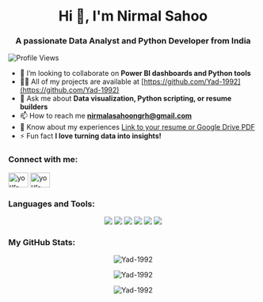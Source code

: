 <h1 align="center">Hi 👋, I'm Nirmal Sahoo</h1>
<h3 align="center">A passionate Data Analyst and Python Developer from India</h3>


<p align="left">
  <img src="https://komarev.com/ghpvc/?username=Yad-1992&color=brightgreen" alt="Profile Views" />
</p>
<!-- Add a profile image or banner if you want; this is optional -->
<!-- <img src="https://your-banner-image-url.jpg" alt="Banner" /> -->


- 👯 I’m looking to collaborate on **Power BI dashboards and Python tools**
- 👨‍💻 All of my projects are available at [https://github.com/Yad-1992](https://github.com/Yad-1992)
- 💬 Ask me about **Data visualization, Python scripting, or resume builders**
- 📫 How to reach me **nirmalasahoongrh@gmail.com**
- 📄 Know about my experiences [Link to your resume or Google Drive PDF](https://your-resume-link.com)
- ⚡ Fun fact **I love turning data into insights!**

### Connect with me:
<p align="left">
<a href="https://www.linkedin.com/in/nirmal-sahoo/" target="blank"><img align="center" src="https://raw.githubusercontent.com/rahuldkjain/github-profile-readme-generator/master/src/images/icons/Social/linked-in-alt.svg" alt="your-linkedin" height="30" width="40" /></a>
<a href="https://twitter.com/your-twitter" target="blank"><img align="center" src="https://raw.githubusercontent.com/rahuldkjain/github-profile-readme-generator/master/src/images/icons/Social/twitter.svg" alt="your-twitter" height="30" width="40" /></a>
<!-- Add more social icons as needed -->
</p>

### Languages and Tools:
<p align="center">
  <!-- Python -->
  <img src="https://img.shields.io/badge/Python-3776AB?style=for-the-badge&logo=python&logoColor=white" />
  <!-- SQL -->
  <img src="https://img.shields.io/badge/SQL-4479A1?style=for-the-badge&logo=mysql&logoColor=white" />
  <!-- Power BI -->
  <img src="https://img.shields.io/badge/PowerBI-F2C811?style=for-the-badge&logo=powerbi&logoColor=black" />
  <!-- HTML -->
  <img src="https://img.shields.io/badge/HTML5-E34F26?style=for-the-badge&logo=html5&logoColor=white" />
  <!-- CSS -->
  <img src="https://img.shields.io/badge/CSS3-1572B6?style=for-the-badge&logo=css3&logoColor=white" />
  <!-- JavaScript -->
  <img src="https://img.shields.io/badge/JavaScript-F7DF1E?style=for-the-badge&logo=javascript&logoColor=black" />
</p>


### My GitHub Stats:

<p align="center">
  <img src="https://github-readme-stats.vercel.app/api/top-langs?username=Yad-1992&show_icons=true&theme=dark&locale=en&layout=compact" alt="Yad-1992" />
</p>

<p align="center">
  <img src="https://github-readme-stats.vercel.app/api?username=Yad-1992&show_icons=true&theme=dark&locale=en" alt="Yad-1992" />
</p>

<p align="center">
  <img src="https://github-readme-streak-stats.herokuapp.com/?user=Yad-1992&theme=dark" alt="Yad-1992" />
</p>
